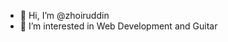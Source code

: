 - 👋 Hi, I’m @zhoiruddin
- 👀 I’m interested in Web Development and Guitar

<!---
zhoiruddin/zhoiruddin is a ✨ special ✨ repository because its `README.md` (this file) appears on your GitHub profile.
You can click the Preview link to take a look at your changes.
--->
